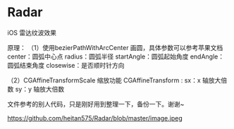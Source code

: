 # Radar
iOS 雷达纹波效果

原理：
（1）使用bezierPathWithArcCenter 画圆，具体参数可以参考苹果文档
    center：圆弧中心点
    radius：圆弧半径
    startAngle：圆弧起始角度
    endAngle：圆弧结束角度
    closewise：是否顺时针方向
    
（2）CGAffineTransformScale 缩放功能
    CGAffineTransform : 
    sx：x 轴放大倍数
    sy：y 轴放大倍数
    
文件参考的别人代码，只是刚好用到整理一下，备份一下。谢谢~

https://github.com/heitan575/Radar/blob/master/image.jpeg
